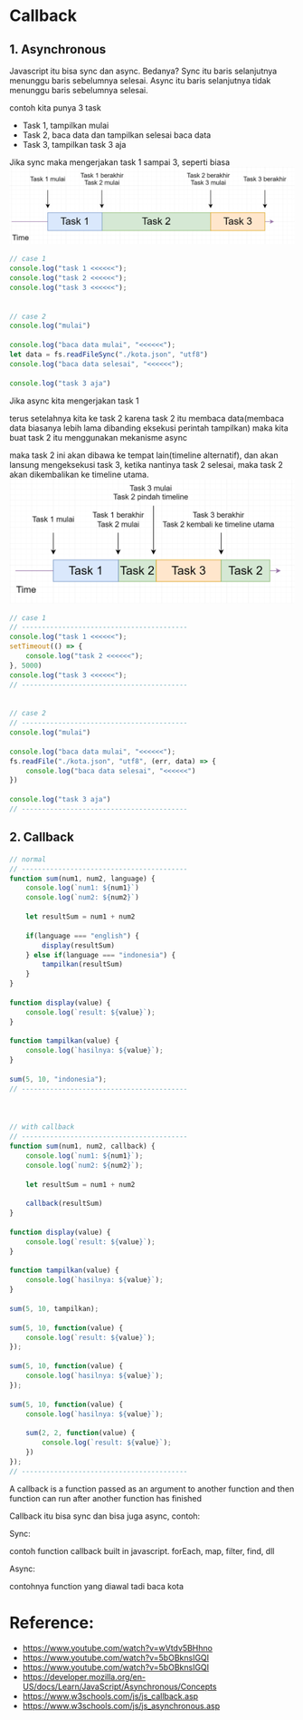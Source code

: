 # Callback

## 1. Asynchronous
Javascript itu bisa sync dan async. Bedanya?
Sync itu baris selanjutnya menunggu baris sebelumnya selesai.
Async itu baris selanjutnya tidak menunggu baris sebelumnya selesai.

contoh kita punya 3 task
- Task 1, tampilkan mulai
- Task 2, baca data dan tampilkan selesai baca data
- Task 3, tampilkan task 3 aja
 
Jika sync maka mengerjakan task 1 sampai 3, seperti biasa
![sync](./images/sync.png)
```js
// case 1
console.log("task 1 <<<<<<");
console.log("task 2 <<<<<<");
console.log("task 3 <<<<<<");


// case 2
console.log("mulai")

console.log("baca data mulai", "<<<<<<");
let data = fs.readFileSync("./kota.json", "utf8")
console.log("baca data selesai", "<<<<<<");

console.log("task 3 aja")

```

Jika async kita mengerjakan task 1

terus setelahnya kita ke task 2 karena task 2 itu membaca data(membaca data biasanya lebih lama dibanding eksekusi perintah tampilkan) maka kita buat task 2 itu menggunakan mekanisme async

maka task 2 ini akan dibawa ke tempat lain(timeline alternatif), dan akan lansung mengeksekusi task 3, ketika nantinya task 2 selesai, maka task 2 akan dikembalikan ke timeline utama.
![sync](./images/async.png)
```js
// case 1
// -----------------------------------------
console.log("task 1 <<<<<<");
setTimeout(() => {
    console.log("task 2 <<<<<<");
}, 5000)
console.log("task 3 <<<<<<");
// -----------------------------------------


// case 2
// -----------------------------------------
console.log("mulai")

console.log("baca data mulai", "<<<<<<");
fs.readFile("./kota.json", "utf8", (err, data) => {
    console.log("baca data selesai", "<<<<<<")
})

console.log("task 3 aja")
// -----------------------------------------
```

## 2. Callback
```js
// normal
// -----------------------------------------
function sum(num1, num2, language) {
    console.log(`num1: ${num1}`)
    console.log(`num2: ${num2}`)

    let resultSum = num1 + num2

    if(language === "english") {
        display(resultSum)
    } else if(language === "indonesia") {
        tampilkan(resultSum)
    }
}

function display(value) {
    console.log(`result: ${value}`);
}

function tampilkan(value) {
    console.log(`hasilnya: ${value}`);
}

sum(5, 10, "indonesia");
// -----------------------------------------



// with callback
// -----------------------------------------
function sum(num1, num2, callback) {
    console.log(`num1: ${num1}`);
    console.log(`num2: ${num2}`);
    
    let resultSum = num1 + num2 

    callback(resultSum)
}

function display(value) {
    console.log(`result: ${value}`);
}

function tampilkan(value) {
    console.log(`hasilnya: ${value}`);
}

sum(5, 10, tampilkan);

sum(5, 10, function(value) {
    console.log(`result: ${value}`);
});

sum(5, 10, function(value) {
    console.log(`hasilnya: ${value}`);
});

sum(5, 10, function(value) {
    console.log(`hasilnya: ${value}`);

    sum(2, 2, function(value) {
        console.log(`result: ${value}`);
    })
});
// -----------------------------------------
```

A callback is a function passed as an argument to another function and then function can run after another function has finished

Callback itu bisa sync dan bisa juga async, contoh:

Sync:

contoh function callback built in javascript. forEach, map, filter, find, dll 

Async: 

contohnya function yang diawal tadi baca kota

# Reference:
- https://www.youtube.com/watch?v=wVtdv5BHhno
- https://www.youtube.com/watch?v=5bOBknsIGQI
- https://www.youtube.com/watch?v=5bOBknsIGQI
- https://developer.mozilla.org/en-US/docs/Learn/JavaScript/Asynchronous/Concepts
- https://www.w3schools.com/js/js_callback.asp
- https://www.w3schools.com/js/js_asynchronous.asp